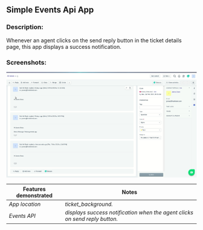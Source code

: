 ## Simple Events Api App

### Description:

Whenever an agent clicks on the send reply button in the ticket details page, this app displays a success notification.

### Screenshots:

![](screenshots/appViewBig.gif)

Features demonstrated | Notes
-------------------- | ------
 _App location_ | _ticket_background._
 _Events API_ | _displays success notification when the agent clicks on send reply button._

